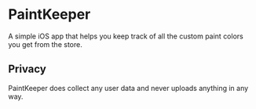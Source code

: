 # PaintKeeper

A simple iOS app that helps you keep track of all the custom paint colors you get from the store.

## Privacy

PaintKeeper does collect any user data and never uploads anything in any way.
 
